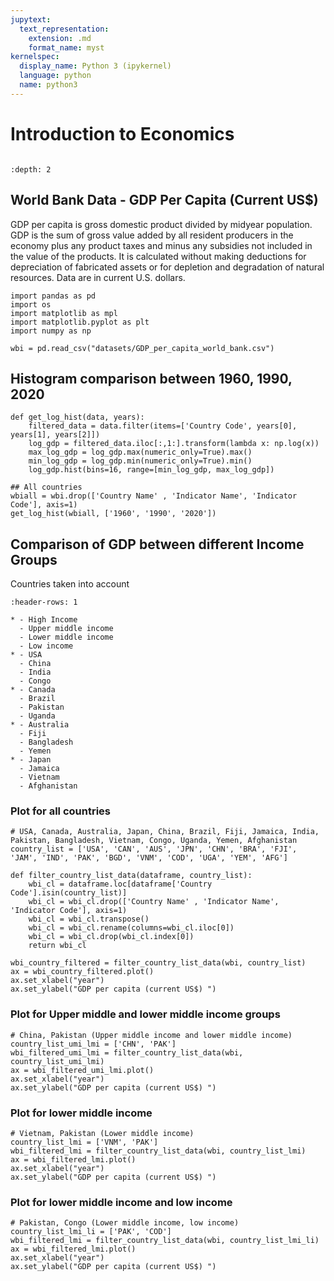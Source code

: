 ```yaml
---
jupytext:
  text_representation:
    extension: .md
    format_name: myst
kernelspec:
  display_name: Python 3 (ipykernel)
  language: python
  name: python3
---
```


# Introduction to Economics

```{index} single: Introduction to Economics
```

```{contents} Contents
:depth: 2
```

## World Bank Data - GDP Per Capita (Current US$)


GDP per capita is gross domestic product divided by midyear population. GDP is the sum of gross value added by all resident producers in the economy plus any product taxes and minus any subsidies not included in the value of the products. It is calculated without making deductions for depreciation of fabricated assets or for depletion and degradation of natural resources. Data are in current U.S. dollars.

```{code-cell} ipython3
import pandas as pd
import os
import matplotlib as mpl
import matplotlib.pyplot as plt
import numpy as np
```

```{code-cell} ipython3
wbi = pd.read_csv("datasets/GDP_per_capita_world_bank.csv")
```

## Histogram comparison between 1960, 1990, 2020

```{code-cell} ipython3
def get_log_hist(data, years):
    filtered_data = data.filter(items=['Country Code', years[0], years[1], years[2]])
    log_gdp = filtered_data.iloc[:,1:].transform(lambda x: np.log(x))
    max_log_gdp = log_gdp.max(numeric_only=True).max()
    min_log_gdp = log_gdp.min(numeric_only=True).min()
    log_gdp.hist(bins=16, range=[min_log_gdp, max_log_gdp])
```

```{code-cell} ipython3
## All countries
wbiall = wbi.drop(['Country Name' , 'Indicator Name', 'Indicator Code'], axis=1)
get_log_hist(wbiall, ['1960', '1990', '2020'])
```

## Comparison of GDP between different Income Groups

Countries taken into account

```{list-table}
:header-rows: 1

* - High Income
  - Upper middle income
  - Lower middle income
  - Low income
* - USA
  - China
  - India
  - Congo
* - Canada
  - Brazil
  - Pakistan
  - Uganda
* - Australia
  - Fiji
  - Bangladesh
  - Yemen
* - Japan
  - Jamaica
  - Vietnam
  - Afghanistan
```

### Plot for all countries

```{code-cell} ipython3
# USA, Canada, Australia, Japan, China, Brazil, Fiji, Jamaica, India, Pakistan, Bangladesh, Vietnam, Congo, Uganda, Yemen, Afghanistan
country_list = ['USA', 'CAN', 'AUS', 'JPN', 'CHN', 'BRA', 'FJI', 'JAM', 'IND', 'PAK', 'BGD', 'VNM', 'COD', 'UGA', 'YEM', 'AFG']
```

```{code-cell} ipython3
def filter_country_list_data(dataframe, country_list):
    wbi_cl = dataframe.loc[dataframe['Country Code'].isin(country_list)]
    wbi_cl = wbi_cl.drop(['Country Name' , 'Indicator Name', 'Indicator Code'], axis=1)
    wbi_cl = wbi_cl.transpose()
    wbi_cl = wbi_cl.rename(columns=wbi_cl.iloc[0])
    wbi_cl = wbi_cl.drop(wbi_cl.index[0])
    return wbi_cl
```

```{code-cell} ipython3
wbi_country_filtered = filter_country_list_data(wbi, country_list)
ax = wbi_country_filtered.plot()
ax.set_xlabel("year")
ax.set_ylabel("GDP per capita (current US$) ")
```

### Plot for Upper middle and lower middle income groups

```{code-cell} ipython3
# China, Pakistan (Upper middle income and lower middle income)
country_list_umi_lmi = ['CHN', 'PAK']
wbi_filtered_umi_lmi = filter_country_list_data(wbi, country_list_umi_lmi)
ax = wbi_filtered_umi_lmi.plot()
ax.set_xlabel("year")
ax.set_ylabel("GDP per capita (current US$) ")
```

### Plot for lower middle income

```{code-cell} ipython3
# Vietnam, Pakistan (Lower middle income)
country_list_lmi = ['VNM', 'PAK']
wbi_filtered_lmi = filter_country_list_data(wbi, country_list_lmi)
ax = wbi_filtered_lmi.plot()
ax.set_xlabel("year")
ax.set_ylabel("GDP per capita (current US$) ")
```

### Plot for lower middle income and low income

```{code-cell} ipython3
# Pakistan, Congo (Lower middle income, low income)
country_list_lmi_li = ['PAK', 'COD']
wbi_filtered_lmi = filter_country_list_data(wbi, country_list_lmi_li)
ax = wbi_filtered_lmi.plot()
ax.set_xlabel("year")
ax.set_ylabel("GDP per capita (current US$) ")
```
